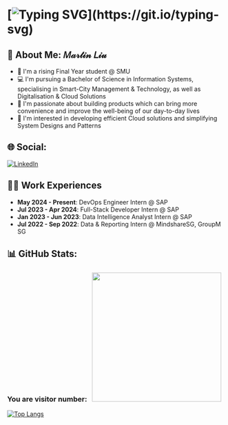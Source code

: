 # [![Typing SVG](https://readme-typing-svg.demolab.com?font=Space+Grotesk&weight=700&size=36&duration=3600&pause=1000&color=7491B2&vCenter=true&width=801&lines=Hi+there%2C+welcome+to+my+Github+Profile!)](https://git.io/typing-svg)
## 💫 About Me: 𝑀𝒶𝓇𝓉𝒾𝓃 𝐿𝒾𝓊
<ul>
  <li>🏫 I'm a rising Final Year student @ SMU</li>
  <li>💻 I'm pursuing a Bachelor of Science in Information Systems, specialising in Smart-City Management & Technology, as well as Digitalisation & Cloud Solutions</li>
  <li>💓 I'm passionate about building products which can bring more convenience and improve the well-being of our day-to-day lives</li>
  <li>🤔 I'm interested in developing efficient Cloud solutions and simplifying System Designs and Patterns</li>
</ul>

## 🌐 Social:
[![LinkedIn](https://img.shields.io/badge/LinkedIn-0077B5?style=for-the-badge&logo=linkedin&logoColor=white)](https://www.linkedin.com/in/martin-liu-43b39744/) <br>

## 👨‍💻 Work Experiences
<ul>
  <li> <b>May 2024 - Present</b>: DevOps Engineer Intern @ SAP</li>
  <li> <b>Jul 2023 - Apr 2024</b>: Full-Stack Developer Intern @ SAP</li>
  <li> <b>Jan 2023 - Jun 2023</b>: Data Intelligence Analyst Intern @ SAP</li>
  <li> <b>Jul 2022 - Sep 2022</b>: Data & Reporting Intern @ MindshareSG, GroupM SG</li>
</ul>

## 📊 GitHub Stats:
### You are visitor number: &nbsp; <img src="https://profile-counter.glitch.me/L1uM4rt1n/count.svg?" width="300"/>
[![Top Langs](https://github-readme-stats-git-masterrstaa-rickstaa.vercel.app/api/top-langs/?username=L1uM4rt1n&hide=jupyter%20notebook&theme=tokyonight&count-private=true&langs_count=10)](https://github.com/L1uM4rt1n/github-readme-stats)
